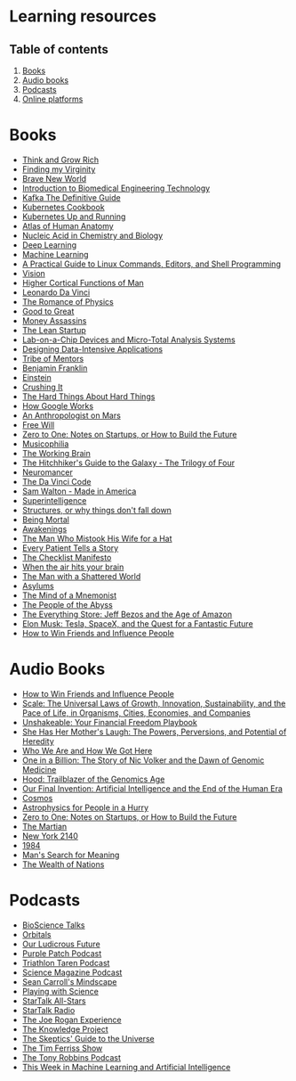 # Learning resources
## Table of contents 
1. [Books](#books)
1. [Audio books](#audio-books)
1. [Podcasts](#podcasts)
1. [Online platforms](#online-platforms)

# Books 
- [Think and Grow Rich]()
- [Finding my Virginity]()
- [Brave New World]()
- [Introduction to Biomedical Engineering Technology]()
- [Kafka The Definitive Guide]()
- [Kubernetes Cookbook]()
- [Kubernetes Up and Running]()
- [Atlas of Human Anatomy]()
- [Nucleic Acid in Chemistry and Biology]()
- [Deep Learning]()
- [Machine Learning]()
- [A Practical Guide to Linux Commands, Editors, and Shell Programming]()
- [Vision]()
- [Higher Cortical Functions of Man]()
- [Leonardo Da Vinci]()
- [The Romance of Physics]()
- [Good to Great]()
- [Money Assassins]()
- [The Lean Startup]()
- [Lab-on-a-Chip Devices and Micro-Total Analysis Systems]()
- [Designing Data-Intensive Applications]()
- [Tribe of Mentors]()
- [Benjamin Franklin]()
- [Einstein]()
- [Crushing It]()
- [The Hard Things About Hard Things]()
- [How Google Works]()
- [An Anthropologist on Mars]()
- [Free Will]()
- [Zero to One: Notes on Startups, or How to Build the Future]()
- [Musicophilia]()
- [The Working Brain]()
- [The Hitchhiker's Guide to the Galaxy - The Trilogy of Four]()
- [Neuromancer]()
- [The Da Vinci Code]()
- [Sam Walton - Made in America]()
- [Superintelligence]()
- [Structures, or why things don't fall down]()
- [Being Mortal]()
- [Awakenings]()
- [The Man Who Mistook His Wife for a Hat]()
- [Every Patient Tells a Story]()
- [The Checklist Manifesto]()
- [When the air hits your brain]()
- [The Man with a Shattered World]()
- [Asylums]()
- [The Mind of a Mnemonist]()
- [The People of the Abyss]()
- [The Everything Store: Jeff Bezos and the Age of Amazon]()
- [Elon Musk: Tesla, SpaceX, and the Quest for a Fantastic Future]()
- [How to Win Friends and Influence People]()

# Audio Books
- [How to Win Friends and Influence People]()
- [Scale: The Universal Laws of Growth, Innovation, Sustainability, and the Pace of Life, in Organisms, Cities, 
Economies, and Companies]()
- [Unshakeable: Your Financial Freedom Playbook]()
- [She Has Her Mother's Laugh: The Powers, Perversions, and Potential of Heredity]()
- [Who We Are and How We Got Here]()
- [One in a Billion: The Story of Nic Volker and the Dawn of Genomic Medicine]()
- [Hood: Trailblazer of the Genomics Age]()
- [Our Final Invention: Artificial Intelligence and the End of the Human Era]()
- [Cosmos]()
- [Astrophysics for People in a Hurry]()
- [Zero to One: Notes on Startups, or How to Build the Future]()
- [The Martian]()
- [New York 2140]()
- [1984]()
- [Man's Search for Meaning]()
- [The Wealth of Nations]()

# Podcasts
- [BioScience Talks]()
- [Orbitals]()
- [Our Ludicrous Future]()
- [Purple Patch Podcast]()
- [Triathlon Taren Podcast]()
- [Science Magazine Podcast]()
- [Sean Carroll's Mindscape]()
- [Playing with Science]()
- [StarTalk All-Stars]()
- [StarTalk Radio]()
- [The Joe Rogan Experience]()
- [The Knowledge Project]()
- [The Skeptics' Guide to the Universe]()
- [The Tim Ferriss Show]()
- [The Tony Robbins Podcast]()
- [This Week in Machine Learning and Artificial Intelligence]()
